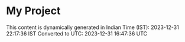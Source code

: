# My Project

This content is dynamically generated in Indian Time (IST): 2023-12-31 22:17:36 IST
Converted to UTC: 2023-12-31 16:47:36 UTC
